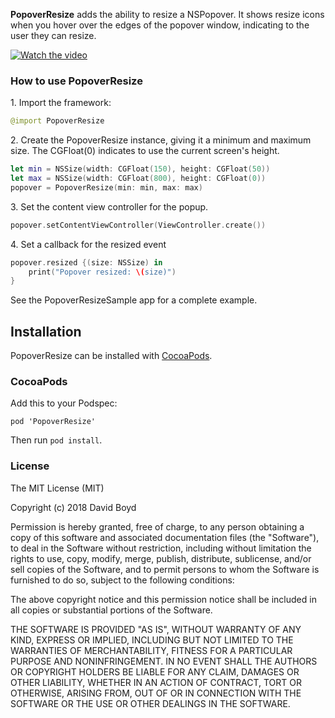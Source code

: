 **PopoverResize** adds the ability to resize a NSPopover.  It shows resize icons when you hover over the edges of the popover window, indicating to the user they can resize.

[![Watch the video](https://img.youtube.com/vi/T-D1KVIuvjA/maxresdefault.jpg)](https://youtu.be/T-D1KVIuvjA)

### How to use PopoverResize

1\. Import the framework:
```swift
@import PopoverResize
```
2\. Create the PopoverResize instance, giving it a minimum and maximum size. The CGFloat(0) indicates to use the current screen's height.

```swift
let min = NSSize(width: CGFloat(150), height: CGFloat(50))
let max = NSSize(width: CGFloat(800), height: CGFloat(0))
popover = PopoverResize(min: min, max: max)
```

3\. Set the content view controller for the popup.

```swift
popover.setContentViewController(ViewController.create())
```

4\. Set a callback for the resized event

```swift
popover.resized {(size: NSSize) in
    print("Popover resized: \(size)")
}
```

See the PopoverResizeSample app for a complete example.

## Installation

PopoverResize can be installed with [CocoaPods](https://cocoapods.org/).

### CocoaPods

Add this to your Podspec:
```
pod 'PopoverResize'
```

Then run `pod install`.

### License

The MIT License (MIT)

Copyright (c) 2018 David Boyd

Permission is hereby granted, free of charge, to any person obtaining a copy
of this software and associated documentation files (the "Software"), to deal
in the Software without restriction, including without limitation the rights
to use, copy, modify, merge, publish, distribute, sublicense, and/or sell
copies of the Software, and to permit persons to whom the Software is
furnished to do so, subject to the following conditions:

The above copyright notice and this permission notice shall be included in all
copies or substantial portions of the Software.

THE SOFTWARE IS PROVIDED "AS IS", WITHOUT WARRANTY OF ANY KIND, EXPRESS OR
IMPLIED, INCLUDING BUT NOT LIMITED TO THE WARRANTIES OF MERCHANTABILITY,
FITNESS FOR A PARTICULAR PURPOSE AND NONINFRINGEMENT. IN NO EVENT SHALL THE
AUTHORS OR COPYRIGHT HOLDERS BE LIABLE FOR ANY CLAIM, DAMAGES OR OTHER
LIABILITY, WHETHER IN AN ACTION OF CONTRACT, TORT OR OTHERWISE, ARISING FROM,
OUT OF OR IN CONNECTION WITH THE SOFTWARE OR THE USE OR OTHER DEALINGS IN THE
SOFTWARE.
